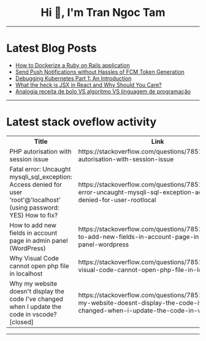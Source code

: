 <h1 align="center">Hi 👋, I'm Tran Ngoc Tam</h1>

---

# Latest Blog Posts 
<!-- BLOG-POST-LIST:START -->
- [How to Dockerize a Ruby on Rails application](https://dev.to/datarockets/how-to-dockerize-a-ruby-on-rails-application-4h81)
- [Send Push Notifications without Hassles of FCM Token Generation](https://dev.to/suprsend/send-push-notifications-without-hassles-of-fcm-token-generation-1n91)
- [Debugging Kubernetes Part 1: An Introduction](https://dev.to/codenameone/debugging-kubernetes-part-1-an-introduction-1l21)
- [What the heck is JSX in React and Why Should You Care?](https://dev.to/arnabsahawrk/what-the-heck-is-jsx-in-react-and-why-should-you-care-38f6)
- [Analogia receita de bolo VS algoritmo VS linguagem de programação](https://dev.to/devxbr/analogia-receita-de-bolo-vs-algoritmo-vs-linguagem-de-programacao-34he)
<!-- BLOG-POST-LIST:END -->

---

# Latest stack oveflow activity
<table>
  <tr><th>Title</th><th>Link</th></tr>
  <!-- STACKOVERFLOW:START --><tr><td>PHP autorisation with session issue</td><td>https://stackoverflow.com/questions/78512758/php-autorisation-with-session-issue</td></tr><tr><td>Fatal error: Uncaught mysqli_sql_exception: Access denied for user &#39;root&#39;@&#39;localhost&#39; &lpar;using password: YES&rpar; How to fix?</td><td>https://stackoverflow.com/questions/78512635/fatal-error-uncaught-mysqli-sql-exception-access-denied-for-user-rootlocal</td></tr><tr><td>How to add new fields in account page in admin panel &lpar;WordPress&rpar;</td><td>https://stackoverflow.com/questions/78512564/how-to-add-new-fields-in-account-page-in-admin-panel-wordpress</td></tr><tr><td>Why Visual Code cannot open php file in localhost</td><td>https://stackoverflow.com/questions/78512489/why-visual-code-cannot-open-php-file-in-localhost</td></tr><tr><td>Why my website doesn&#39;t display the code I&#39;ve changed when I update the code in vscode? [closed]</td><td>https://stackoverflow.com/questions/78512412/why-my-website-doesnt-display-the-code-ive-changed-when-i-update-the-code-in-v</td></tr><!-- STACKOVERFLOW:END -->
</table>

---


